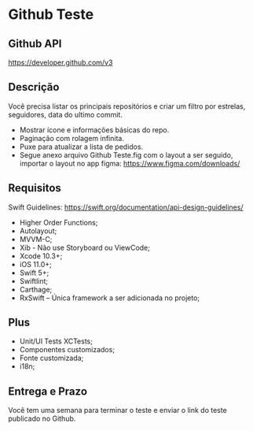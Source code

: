 # Github Teste

## Github API
https://developer.github.com/v3

## Descrição

Você precisa listar os principais repositórios e criar um filtro por estrelas, seguidores, data do ultimo commit.
- Mostrar ícone e informações básicas do repo.
- Paginação com rolagem infinita.
- Puxe para atualizar a lista de pedidos.
- Segue anexo arquivo Github Teste.fig com o layout a ser seguido, importar o layout no app figma: https://www.figma.com/downloads/

## Requisitos

Swift Guidelines: https://swift.org/documentation/api-design-guidelines/

- Higher Order Functions;
- Autolayout;
- MVVM-C;
- Xib - Não use Storyboard ou ViewCode;
- Xcode 10.3+;
- iOS 11.0+;
- Swift 5+;
- Swiftlint;
- Carthage;
- RxSwift – Única framework a ser adicionada no projeto;

## Plus

- Unit/UI Tests XCTests;
- Componentes customizados;
- Fonte customizada;
- i18n;

## Entrega e Prazo

Você tem uma semana para terminar o teste e enviar o link do teste publicado no Github.
